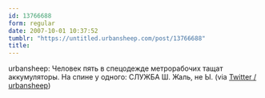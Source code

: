 ```yaml
---
id: 13766688
form: regular
date: 2007-10-01 10:37:52
tumblr: "https://untitled.urbansheep.com/post/13766688"
title:
---
```


<p>urbansheep: Человек пять в спецодежде метрорабочих тащат аккумуляторы. На спине у одного: СЛУЖБА Ш. Жаль, не Ы. (via <a href="http://twitter.com/urbansheep/statuses/304408172">Twitter / urbansheep</a>)</p>


